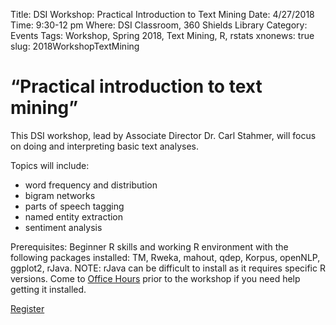 Title: DSI Workshop: Practical Introduction to Text Mining
Date: 4/27/2018
Time: 9:30-12 pm
Where: DSI Classroom, 360 Shields Library
Category: Events
Tags: Workshop, Spring 2018, Text Mining, R, rstats
xnonews: true
slug: 2018WorkshopTextMining

#  “Practical introduction to text mining”
This DSI workshop, lead by Associate Director Dr. Carl Stahmer, will focus on doing and interpreting basic text analyses. 

Topics will include:
* word frequency and distribution
* bigram networks
* parts of speech tagging
* named entity extraction
* sentiment analysis

Prerequisites: Beginner R skills and working R environment with the following packages installed: TM, Rweka, mahout, qdep, Korpus, openNLP, ggplot2, rJava. NOTE: rJava can be difficult to install as it requires specific R versions. Come to [Office Hours](http://dsi.ucdavis.edu/office_hours.html) prior to the workshop if you need help getting it installed.

[Register](https://forms.library.ucdavis.edu/classes/descriptions.php)